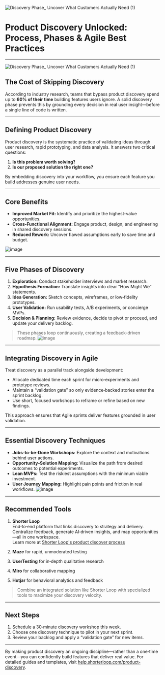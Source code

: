 ![Discovery Phase_ Uncover What Customers Actually Need (1)](https://github.com/user-attachments/assets/7f287b24-1702-46bb-ad0a-305265d5de46)

# Product Discovery Unlocked: Process, Phases & Agile Best Practices  
---

![Discovery Phase_ Uncover What Customers Actually Need (1)](https://github.com/user-attachments/assets/a92ee0ed-b396-4855-91bd-bbd6a83bbfc1)


## The Cost of Skipping Discovery
According to industry research, teams that bypass product discovery spend up to **60% of their time** building features users ignore. A solid discovery phase prevents this by grounding every decision in real user insight—before a single line of code is written.

---

## Defining Product Discovery
Product discovery is the systematic practice of validating ideas through user research, rapid prototyping, and data analysis. It answers two critical questions:  
1. **Is this problem worth solving?**  
2. **Is our proposed solution the right one?**

By embedding discovery into your workflow, you ensure each feature you build addresses genuine user needs.

---

## Core Benefits
- **Improved Market Fit:** Identify and prioritize the highest-value opportunities.  
- **Cross‑Functional Alignment:** Engage product, design, and engineering in shared discovery sessions.  
- **Reduced Rework:** Uncover flawed assumptions early to save time and budget.
  
![image](https://github.com/user-attachments/assets/d2de32ba-9f0a-4caf-b38b-471ce85dc3da)

---

## Five Phases of Discovery
1. **Exploration:** Conduct stakeholder interviews and market research.  
2. **Hypothesis Formation:** Translate insights into clear “How Might We” statements.  
3. **Idea Generation:** Sketch concepts, wireframes, or low‑fidelity prototypes.  
4. **User Validation:** Run usability tests, A/B experiments, or concierge MVPs.  
5. **Decision & Planning:** Review evidence, decide to pivot or proceed, and update your delivery backlog.

> These phases loop continuously, creating a feedback-driven roadmap.
![image](https://github.com/user-attachments/assets/0f2a11a3-9e91-4b2f-95f6-8ec58c2de656)

---

## Integrating Discovery in Agile
Treat discovery as a parallel track alongside development:  
- Allocate dedicated time each sprint for micro‑experiments and prototype reviews.  
- Maintain a “validation gate” so only evidence‑backed stories enter the sprint backlog.  
- Use short, focused workshops to reframe or refine based on new findings.

This approach ensures that Agile sprints deliver features grounded in user validation.

---

## Essential Discovery Techniques
- **Jobs‑to‑be‑Done Workshops:** Explore the context and motivations behind user actions.  
- **Opportunity‑Solution Mapping:** Visualize the path from desired outcomes to potential experiments.  
- **Lean MVPs:** Test the riskiest assumptions with the minimum viable investment.  
- **User Journey Mapping:** Highlight pain points and friction in real workflows.
![image](https://github.com/user-attachments/assets/8a3e7e44-6520-46f2-a10c-bfbf0d491cdf)

---

## Recommended Tools
1. **Shorter Loop**  
   End‑to‑end platform that links discovery to strategy and delivery. Centralize feedback, generate AI‑driven insights, and map opportunities—all in one workspace.  
   Learn more at [Shorter Loop's product discover process](https://knowledgebase.shorterloop.com/how-to-start-with-product-discovery-1172819m0)

2. **Maze** for rapid, unmoderated testing  
3. **UserTesting** for in‑depth qualitative research  
4. **Miro** for collaborative mapping  
5. **Hotjar** for behavioral analytics and feedback

> Combine an integrated solution like Shorter Loop with specialized tools to maximize your discovery velocity.

---

## Next Steps
1. Schedule a 30‑minute discovery workshop this week.  
2. Choose one discovery technique to pilot in your next sprint.  
3. Review your backlog and apply a “validation gate” for new items.

---

By making product discovery an ongoing discipline—rather than a one‑time event—you can confidently build features that deliver real value. For detailed guides and templates, visit [help.shorterloop.com/product-discovery](https://help.shorterloop.com/product-discovery).
